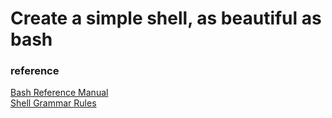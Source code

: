 # Create a simple shell, as beautiful as bash

### reference

[Bash Reference Manual][bash]  
[Shell Grammar Rules][shell]  

[bash]: https://www.gnu.org/software/bash/manual/bash.html
[shell]: https://pubs.opengroup.org/onlinepubs/009604499/utilities/xcu_chap02.html#tag_02_10_02